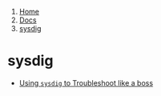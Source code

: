 <!-- -
Title: sysdig
Description: Notes and links for sysdig
First Published: 2014-04-19
- -->

<ol class="breadcrumb" itemprop="breadcrumb">
	<li><a href="/">Home</a></li>
	<li><a href="/docs/">Docs</a></li>
	<li><a href="/docs/sysdig.html">sysdig</a></li>
</ol>

sysdig
======

*   [Using `sysdig` to Troubleshoot like a boss](http://bencane.com/2014/04/18/using-sysdig-to-troubleshoot-like-a-boss/)
